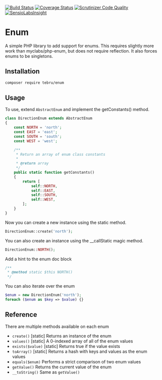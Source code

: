 [![Build Status](https://travis-ci.org/tebru/enum.svg)](https://travis-ci.org/tebru/enum)
[![Coverage Status](https://coveralls.io/repos/tebru/enum/badge.svg?branch=master&service=github)](https://coveralls.io/github/tebru/enum?branch=master)
[![Scrutinizer Code Quality](https://scrutinizer-ci.com/g/tebru/enum/badges/quality-score.png?b=master)](https://scrutinizer-ci.com/g/tebru/enum/?branch=master)
[![SensioLabsInsight](https://insight.sensiolabs.com/projects/6d6111c3-d668-4c3a-9620-02ad504b23a4/mini.png)](https://insight.sensiolabs.com/projects/6d6111c3-d668-4c3a-9620-02ad504b23a4)

Enum
====

A simple PHP library to add support for enums.  This requires slightly
more work than myclabs/php-enum, but does not require reflection. It
also forces enums to be singletons.

Installation
------------

```bash
composer require tebru/enum
```

Usage
-----

To use, extend `AbstractEnum` and implement the getConstants() method.

```php
class DirectionEnum extends AbstractEnum
{
    const NORTH = 'north';
    const EAST = 'east';
    const SOUTH = 'south';
    const WEST = 'west';

    /**
     * Return an array of enum class constants
     *
     * @return array
     */
    public static function getConstants()
    {
        return [
            self::NORTH,
            self::EAST,
            self::SOUTH,
            self::WEST,
        ];
    }
}
```

Now you can create a new instance using the static method.

```php
DirectionEnum::create('north');
```
    
You can also create an instance using the __callStatic magic method.

```php
DirectionEnum::NORTH();
```
    
Add a hint to the enum doc block

```php
/**
 * @method static $this NORTH()
 */
 ```

You can also iterate over the enum

```php
$enum = new DirectionEnum('north');
foreach ($enum as $key => $value) {}
```

Reference
---------

There are multiple methods available on each enum

* `create()` [static] Returns an instance of the enum
* `values()` [static] A 0-indexed array of all of the enum values
* `exists($value)` [static] Returns true if the value exists
* `toArray()` [static] Returns a hash with keys and values as the enum values
* `equals($enum)` Performs a strict comparison of two enum values
* `getValue()` Returns the current value of the enum
* `__toString()` Same as `getValue()`
